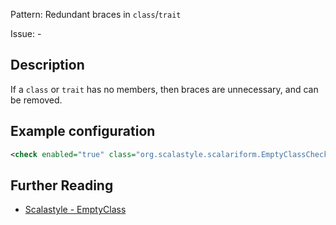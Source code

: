 Pattern: Redundant braces in `class`/`trait`

Issue: -

## Description

If a `class` or `trait` has no members, then braces are unnecessary, and can be removed.

## Example configuration

```xml
<check enabled="true" class="org.scalastyle.scalariform.EmptyClassChecker" level="warning"/>
```
<a name="org_scalastyle_scalariform_EmptyInterpolatedStringChecker" />

## Further Reading

* [Scalastyle - EmptyClass](http://www.scalastyle.org/rules-1.0.0.html#org_scalastyle_scalariform_EmptyClassChecker)